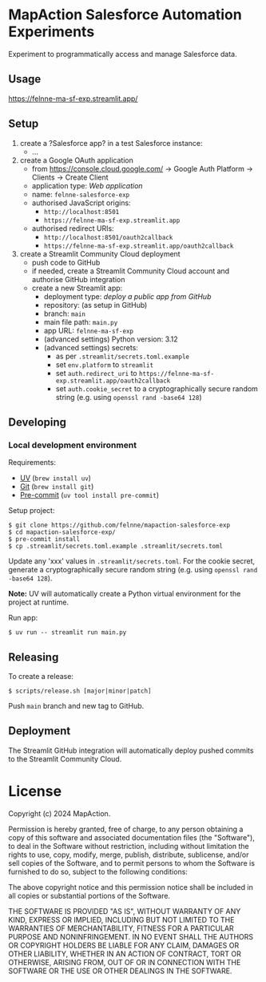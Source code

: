 # MapAction Salesforce Automation Experiments

Experiment to programmatically access and manage Salesforce data.

## Usage

https://felnne-ma-sf-exp.streamlit.app/

## Setup

1. create a ?Salesforce app? in a test Salesforce instance:
    - ...
2. create a Google OAuth application
    - from https://console.cloud.google.com/ -> Google Auth Platform -> Clients -> Create Client
    - application type: *Web application*
    - name: `felnne-salesforce-exp`
    - authorised JavaScript origins:
      - `http://localhost:8501`
      - `https://felnne-ma-sf-exp.streamlit.app`
    - authorised redirect URIs:
      - `http://localhost:8501/oauth2callback`
      - `https://felnne-ma-sf-exp.streamlit.app/oauth2callback`
3. create a Streamlit Community Cloud deployment
    - push code to GitHub
    - if needed, create a Streamlit Community Cloud account and authorise GitHub integration
    - create a new Streamlit app:
      - deployment type: *deploy a public app from GitHub*
      - repository: (as setup in GitHub)
      - branch: `main`
      - main file path: `main.py`
      - app URL: `felnne-ma-sf-exp`
      - (advanced settings) Python version: 3.12
      - (advanced settings) secrets:
        - as per `.streamlit/secrets.toml.example`
        - set `env.platform` to `streamlit`
        - set `auth.redirect_uri` to `https://felnne-ma-sf-exp.streamlit.app/oauth2callback`
        - set `auth.cookie_secret` to a cryptographically secure random string (e.g. using `openssl rand -base64 128`)

## Developing

### Local development environment

Requirements:

* [UV](https://docs.astral.sh/uv) (`brew install uv`)
* [Git](https://git-scm.com) (`brew install git`)
* [Pre-commit](https://pre-commit.com) (`uv tool install pre-commit`)

Setup project:

```
$ git clone https://github.com/felnne/mapaction-salesforce-exp
$ cd mapaction-salesforce-exp/
$ pre-commit install
$ cp .streamlit/secrets.toml.example .streamlit/secrets.toml
```

Update any 'xxx' values in `.streamlit/secrets.toml`. For the cookie secret, generate a cryptographically secure random
string (e.g. using `openssl rand -base64 128`).

**Note:** UV will automatically create a Python virtual environment for the project at runtime.

Run app:

```
$ uv run -- streamlit run main.py
```

## Releasing

To create a release:

```
$ scripts/release.sh [major|minor|patch]
```

Push `main` branch and new tag to GitHub.

## Deployment

The Streamlit GitHub integration will automatically deploy pushed commits to the Streamlit Community Cloud.

# License

Copyright (c) 2024 MapAction.

Permission is hereby granted, free of charge, to any person obtaining a copy
of this software and associated documentation files (the "Software"), to deal
in the Software without restriction, including without limitation the rights
to use, copy, modify, merge, publish, distribute, sublicense, and/or sell
copies of the Software, and to permit persons to whom the Software is
furnished to do so, subject to the following conditions:

The above copyright notice and this permission notice shall be included in all
copies or substantial portions of the Software.

THE SOFTWARE IS PROVIDED "AS IS", WITHOUT WARRANTY OF ANY KIND, EXPRESS OR
IMPLIED, INCLUDING BUT NOT LIMITED TO THE WARRANTIES OF MERCHANTABILITY,
FITNESS FOR A PARTICULAR PURPOSE AND NONINFRINGEMENT. IN NO EVENT SHALL THE
AUTHORS OR COPYRIGHT HOLDERS BE LIABLE FOR ANY CLAIM, DAMAGES OR OTHER
LIABILITY, WHETHER IN AN ACTION OF CONTRACT, TORT OR OTHERWISE, ARISING FROM,
OUT OF OR IN CONNECTION WITH THE SOFTWARE OR THE USE OR OTHER DEALINGS IN THE
SOFTWARE.
